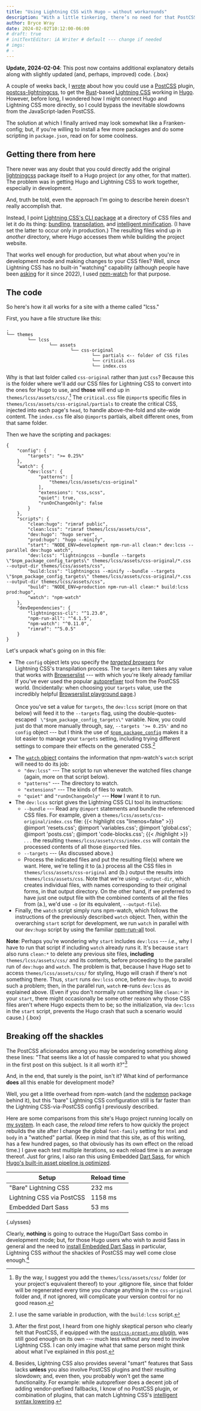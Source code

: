 ```yaml
---
title: "Using Lightning CSS with Hugo — without workarounds"
description: "With a little tinkering, there’s no need for that PostCSS plugin I recently mentioned."
author: Bryce Wray
date: 2024-02-02T10:12:00-06:00
# draft: true
# initTextEditor: iA Writer # default --- change if needed
# imgs:
# -
---
```


**Update, 2024-02-04**: This post now contains additional explanatory details along with slightly updated (and, perhaps, improved) code.
{.box}

A couple of weeks back, I [wrote](/posts/2024/01/using-lightning-css-hugo/) about how you could use a [PostCSS](https://postcss.org) plugin, [postcss-lightningcss](https://github.com/onigoetz/postcss-lightningcss), to get the [Rust](https://www.rust-lang.org/)-based [Lightning CSS](https://lightningcss.dev/) working in [Hugo](https://gohugo.io). However, before long, I wondered how I might connect Hugo and Lightning CSS more directly, so I could bypass the inevitable slowdowns from the JavaScript-laden PostCSS.

The solution at which I finally arrived may look somewhat like a Franken-config; but, if you're willing to install a few more packages and do some scripting in `package.json`, read on for some coolness.

<!--more-->

## Getting there from here

There never was any doubt that you could directly add the original [lightningcss](https://github.com/parcel-bundler/lightningcss/) package itself to a Hugo project (or any other, for that matter). The problem was in getting Hugo and Lightning CSS to work together, especially in development.

And, truth be told, even the approach I'm going to describe herein doesn't really accomplish that.

Instead, I point [Lightning CSS's CLI package](https://lightningcss.dev/docs.html#from-the-cli) at a directory of CSS files and let it do its thing: [bundling](https://lightningcss.dev/bundling.html), [transpilation](https://lightningcss.dev/transpilation.html), and [intelligent minification](https://lightningcss.dev/minification.html). (I have set the latter to occur only in production.) The resulting files wind up in *another* directory, where Hugo accesses them while building the project website.

That works well enough for production, but what about when you're in development mode and making changes to your CSS files? Well, since Lightning CSS has no built-in "watching" capability (although people have been [asking](https://github.com/parcel-bundler/lightningcss/issues/126) for it since 2022), I used [npm-watch](https://github.com/M-Zuber/npm-watch) for that purpose.

## The code

So here's how it all works for a site with a theme called "lcss."

First, you have a file structure like this:

```plaintext
.
└── themes
		└── lcss
				└── assets
						└── css-original
								└── partials <-- folder of CSS files
								└── critical.css
								└── index.css
```

Why is that last folder called `css-original` rather than just `css`? Because this is the folder where we'll add our CSS files for Lightning CSS to convert into the ones for Hugo to use, and **those** will end up in `themes/lcss/assets/css/`.[^ignoreCSS] The `critical.css` file `@import`s specific files in `themes/lcss/assets/css-original/partials` to create the critical CSS, injected into each page's `head`, to handle above-the-fold and site-wide content. The `index.css` file also `@import`s partials, albeit different ones, from that same folder.

[^ignoreCSS]:  By the way, I suggest you add the `themes/lcss/assets/css/` folder (or your project's equivalent thereof) to your .gitignore file, since that folder will be regenerated every time you change anything in the `css-original` folder and, if not ignored, will complicate your version control for no good reason.

Then we have the scripting and packages:

```json{filename="package.json" bigdiv=true}
{
	"config": {
		"targets": ">= 0.25%"
	},
	"watch": {
		"dev:lcss": {
			"patterns": [
				"themes/lcss/assets/css-original"
			],
			"extensions": "css,scss",
			"quiet": true,
			"runOnChangeOnly": false
		}
	},
	"scripts": {
		"clean:hugo": "rimraf public",
		"clean:lcss": "rimraf themes/lcss/assets/css",
		"dev:hugo": "hugo server",
		"prod:hugo": "hugo --minify",
		"start": "NODE_ENV=development npm-run-all clean:* dev:lcss --parallel dev:hugo watch",
		"dev:lcss": "lightningcss --bundle --targets \"$npm_package_config_targets\" themes/lcss/assets/css-original/*.css --output-dir themes/lcss/assets/css",
		"build:lcss": "lightningcss --minify --bundle --targets \"$npm_package_config_targets\" themes/lcss/assets/css-original/*.css --output-dir themes/lcss/assets/css",
		"build": "NODE_ENV=production npm-run-all clean:* build:lcss prod:hugo",
		"watch": "npm-watch"
	},
	"devDependencies": {
		"lightningcss-cli": "^1.23.0",
		"npm-run-all": "^4.1.5",
		"npm-watch": "^0.11.0",
		"rimraf": "^5.0.5"
	}
}
```

Let's unpack what's going on in this file:

- The `config` object lets you specify the *[targeted browsers](https://lightningcss.dev/transpilation.html#browser-targets)* for Lightning CSS's transpilation process. The `targets` item takes any value that works with [Browserslist](https://github.com/browserslist/browserslist) --- with which you're likely already familiar If you've ever used the popular [autoprefixer](https://github.com/postcss/autoprefixer) tool from the PostCSS world. (Incidentally: when choosing your `targets` value, use the incredibly helpful [Browserslist playground page](https://browsersl.ist/).)\
\
Once you've set a value for `targets`, the `dev:lcss` script (more on that below) will feed it to the `--targets` flag, using the double-quotes-escaped ` \"$npm_package_config_targets\"` variable. Now, you could just do that more manually through, say, `--targets '>= 0.25%'` and no `config` object --- but I think the use of [`$npm_package_config`](https://frontend.irish/npm-config-variables) makes it a lot easier to manage your `targets` setting, including trying different settings to compare their effects on the generated CSS.[^targetsProd]

[^targetsProd]: I use the same variable in production, with the `build:lcss` script.

- The [`watch` object](https://github.com/M-Zuber/npm-watch?tab=readme-ov-file#synopsis) contains the information that npm-watch's `watch` script will need to do its job:
	- `"dev:lcss"` --- The script to run whenever the watched files change (again, more on that script below).
	- `"patterns"` --- The directory to watch.
	- `"extensions"` --- The kinds of files to watch.
	- `"quiet"` and `"runOnChangeOnly"` --- **How** I want it to run.
- The `dev:lcss` script gives the Lightning CSS CLI tool its instructions:
	- `--bundle` --- Read any `@import` statements and bundle the referenced CSS files. For example, given a `themes/lcss/assets/css-original/index.css` file:
{{< highlight css "linenos=false" >}}
@import 'resets.css';
@import 'variables.css';
@import 'global.css';
@import 'posts.css';
@import 'code-blocks.css';
{{< /highlight >}}
. . . the resulting `themes/lcss/assets/css/index.css` will contain the processed contents of all those `@import`ed files.
	- `--targets` --- (As discussed above.)
	- Process the indicated files and put the resulting file(s) where we want. Here, we're telling it to (a.) process all the CSS files in `themes/lcss/assets/css-original` and (b.) output the results into `themes/lcss/assets/css`. Note that we're using `--output-dir`, which creates individual files, with names corresponding to their original forms, in that output directory. On the other hand, if we preferred to have just one output file with the combined contents of all the files from (a.), we'd use `-o` (or its equivalent, `--output-file`).
- Finally, the `watch` script simply runs npm-watch, which follows the instructions of the previously described `watch` object. Then, within the overarching `start` script for development, we run `watch` in parallel with our `dev:hugo` script by using the familiar [npm-run-all](https://github.com/mysticatea/npm-run-all) tool.

**Note**: Perhaps you're wondering why `start` includes `dev:lcss` --- *i.e.*, why I have to run that script if including `watch` already runs it. It's because `start` also runs `clean:*` to delete any previous site files, **including** `themes/lcss/assets/css/` and its contents, before proceeding to the parallel run of `dev:hugo` and `watch`. The problem is that, because I have Hugo set to access `themes/lcss/assets/css/` for styling, Hugo will crash if there's not something there. Thus, `start` runs `dev:lcss` once, before `dev:hugo`, to avoid such a problem; then, in the parallel run, `watch` **re**-runs `dev:lcss` as explained above. (Even if you don't normally run something like `clean:*` in your `start`, there might occasionally be some other reason why those CSS files aren't where Hugo expects them to be; so the initialization, via `dev:lcss` in the `start` script, prevents the Hugo crash that such a scenario would cause.)
{.box}

## Breaking off the shackles

The PostCSS aficionados among you may be wondering something along these lines: "That seems like a lot of hassle compared to what you showed in the first post on this subject. Is it all worth it?"[^PCSSfan]

[^PCSSfan]: After the first post, I heard from one highly skeptical person who clearly felt that PostCSS, if equipped with the [`postcss-preset-env` plugin](https://github.com/csstools/postcss-plugins/tree/main/plugin-packs/postcss-preset-env), was still good enough on its own --- much less without any need to involve Lightning CSS. I can only imagine what that same person might think about what I've explained in *this* post.

And, in the end, that surely is the point, isn't it? What kind of performance **does** all this enable for development mode?

Well, you get a little overhead from npm-watch (and the [nodemon](https://nodemon.io/) package behind it), but this "bare" Lightning CSS configuration still is far faster than the Lightning CSS-via-PostCSS config I previously described.

Here are some comparisons from this site's Hugo project running locally on [my system](/posts/2023/07/making-good-move/). In each case, the *reload time* refers to how quickly the project rebuilds the site after I change the global `font-family` setting for `html` and `body` in a "watched" partial. (Keep in mind that this site, as of this writing, has a few hundred pages, so that obviously has its own effect on the reload time.) I gave each test multiple iterations, so each reload time is an average thereof. Just for grins, I also ran this using Embedded [Dart Sass](https://sass-lang.com/dart-sass/), for which [Hugo's built-in asset pipeline is optimized](https://gohugo.io/hugo-pipes/transpile-sass-to-css/).

| Setup | Reload time |
|---|---|
| "Bare" Lightning CSS | 232 ms |
| Lightning CSS via PostCSS | 1158 ms |
| Embedded Dart Sass | 53 ms |
{.ulysses}

Clearly, **nothing** is going to outrace the Hugo/Dart Sass combo in development mode; but, for those Hugo users who wish to avoid Sass in general and the need to [install Embedded Dart Sass](https://gohugo.io/functions/resources/tocss/#dart-sass) in particular, Lightning CSS *without* the shackles of PostCSS may well come close enough.[^LCSSvsSass]

[^LCSSvsSass]: Besides, Lightning CSS also provides several "smart" features that Sass lacks **unless** you also involve PostCSS plugins and their resulting slowdown; and, even then, you probably won't get the same functionality. For example: while autoprefixer does a decent job of adding vendor-prefixed fallbacks, I know of no PostCSS plugin, or combination of plugins, that can match Lightning CSS's [intelligent syntax lowering](https://lightningcss.dev/transpilation.html#syntax-lowering).
